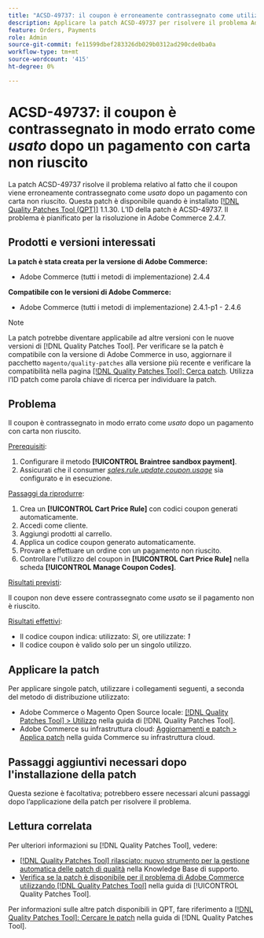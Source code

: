 ```yaml
---
title: "ACSD-49737: il coupon è erroneamente contrassegnato come utilizzato dopo un pagamento con carta non riuscito"
description: Applicare la patch ACSD-49737 per risolvere il problema Adobe Commerce in cui il coupon viene erroneamente contrassegnato come utilizzato dopo un pagamento con carta non riuscito.
feature: Orders, Payments
role: Admin
source-git-commit: fe11599dbef283326db029b0312ad290cde0ba0a
workflow-type: tm+mt
source-wordcount: '415'
ht-degree: 0%

---
```


# ACSD-49737: il coupon è contrassegnato in modo errato come *usato* dopo un pagamento con carta non riuscito

La patch ACSD-49737 risolve il problema relativo al fatto che il coupon viene erroneamente contrassegnato come *usato* dopo un pagamento con carta non riuscito. Questa patch è disponibile quando è installato [[!DNL Quality Patches Tool (QPT)]](https://experienceleague.adobe.com/en/docs/commerce-knowledge-base/kb/announcements/commerce-announcements/magento-quality-patches-released-new-tool-to-self-serve-quality-patches) 1.1.30. L’ID della patch è ACSD-49737. Il problema è pianificato per la risoluzione in Adobe Commerce 2.4.7.

## Prodotti e versioni interessati

**La patch è stata creata per la versione di Adobe Commerce:**

* Adobe Commerce (tutti i metodi di implementazione) 2.4.4

**Compatibile con le versioni di Adobe Commerce:**

* Adobe Commerce (tutti i metodi di implementazione) 2.4.1-p1 - 2.4.6

>[!NOTE]
>
>La patch potrebbe diventare applicabile ad altre versioni con le nuove versioni di [!DNL Quality Patches Tool]. Per verificare se la patch è compatibile con la versione di Adobe Commerce in uso, aggiornare il pacchetto `magento/quality-patches` alla versione più recente e verificare la compatibilità nella pagina [[!DNL Quality Patches Tool]: Cerca patch](https://experienceleague.adobe.com/tools/commerce-quality-patches/index.html). Utilizza l’ID patch come parola chiave di ricerca per individuare la patch.

## Problema

Il coupon è contrassegnato in modo errato come *usato* dopo un pagamento con carta non riuscito.

<u>Prerequisiti</u>:

1. Configurare il metodo **[!UICONTROL Braintree sandbox payment]**.
1. Assicurati che il consumer [*sales.rule.update.coupon.usage*](https://experienceleague.adobe.com/docs/commerce-operations/configuration-guide/message-queues/consumers.html?lang=en) sia configurato e in esecuzione.

<u>Passaggi da riprodurre</u>:

1. Crea un **[!UICONTROL Cart Price Rule]** con codici coupon generati automaticamente.
1. Accedi come cliente.
1. Aggiungi prodotti al carrello.
1. Applica un codice coupon generato automaticamente.
1. Provare a effettuare un ordine con un pagamento non riuscito.
1. Controllare l&#39;utilizzo del coupon in **[!UICONTROL Cart Price Rule]** nella scheda **[!UICONTROL Manage Coupon Codes]**.

<u>Risultati previsti</u>:

Il coupon non deve essere contrassegnato come *usato* se il pagamento non è riuscito.

<u>Risultati effettivi</u>:

* Il codice coupon indica: utilizzato: *Sì*, ore utilizzate: *1*
* Il codice coupon è valido solo per un singolo utilizzo.

## Applicare la patch

Per applicare singole patch, utilizzare i collegamenti seguenti, a seconda del metodo di distribuzione utilizzato:

* Adobe Commerce o Magento Open Source locale: [[!DNL Quality Patches Tool] > Utilizzo](/help/tools/quality-patches-tool/usage.md) nella guida di [!DNL Quality Patches Tool].
* Adobe Commerce su infrastruttura cloud: [Aggiornamenti e patch > Applica patch](https://experienceleague.adobe.com/docs/commerce-cloud-service/user-guide/develop/upgrade/apply-patches.html) nella guida Commerce su infrastruttura cloud.

## Passaggi aggiuntivi necessari dopo l&#39;installazione della patch

Questa sezione è facoltativa; potrebbero essere necessari alcuni passaggi dopo l’applicazione della patch per risolvere il problema. 

## Lettura correlata

Per ulteriori informazioni su [!DNL Quality Patches Tool], vedere:

* [[!DNL Quality Patches Tool] rilasciato: nuovo strumento per la gestione automatica delle patch di qualità](https://experienceleague.adobe.com/en/docs/commerce-knowledge-base/kb/announcements/commerce-announcements/magento-quality-patches-released-new-tool-to-self-serve-quality-patches) nella Knowledge Base di supporto.
* [Verifica se la patch è disponibile per il problema di Adobe Commerce utilizzando  [!DNL Quality Patches Tool]](/help/tools/quality-patches-tool/patches-available-in-qpt/check-patch-for-magento-issue-with-magento-quality-patches.md) nella guida di [!UICONTROL Quality Patches Tool].


Per informazioni sulle altre patch disponibili in QPT, fare riferimento a [[!DNL Quality Patches Tool]: Cercare le patch](https://experienceleague.adobe.com/tools/commerce-quality-patches/index.html) nella guida di [!DNL Quality Patches Tool].

